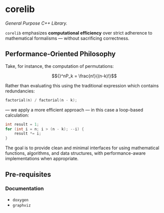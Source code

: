 # corelib
_General Purpose C++ Library._

`corelib` emphasizes **computational efficiency** over strict adherence to mathematical formalisms — without sacrificing correctness.

## Performance-Oriented Philosophy

Take, for instance, the computation of permutations:

$${}^nP_k = \frac{n!}{(n-k)!}$$

Rather than evaluating this using the traditional expression which contains redundancies:

```cpp
factorial(n) / factorial(n - k);
```

— we apply a more efficient approach — in this case a loop-based calculation:

```cpp
int result = 1;
for (int i = n; i > (n - k); --i) {
    result *= i;
}
```

The goal is to provide clean and minimal interfaces for using mathematical functions, algorithms, and data structures, with performance-aware implementations when appropriate.

## Pre-requisites
### Documentation
- `doxygen`
- `graphviz`
